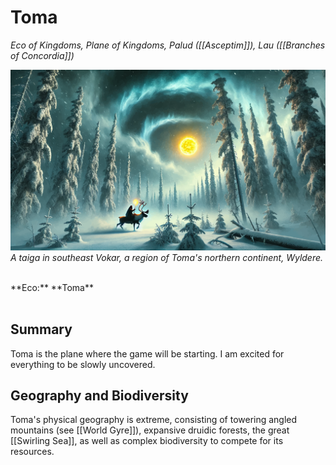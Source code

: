 # Toma
<i>Eco of Kingdoms, Plane of Kingdoms, Palud ([[Asceptim]]), Lau ([[Branches of Concordia]])</i> 


<img src="wiki_images/Wyldere Taiga Environment.png"> <i>A taiga in southeast Vokar, a region of Toma's northern continent, Wyldere.</i></img>


<br>
**Eco:** **Toma**
<br>
<br>



## Summary

Toma is the plane where the game will be starting. I am excited for everything to be slowly uncovered. 

## Geography and Biodiversity

Toma's physical geography is extreme, consisting of towering angled mountains (see [[World Gyre]]), expansive druidic forests, the great [[Swirling Sea]], as well as complex biodiversity to compete for its resources. 







<!--Sondersist ([[Parable of Silent Content]])--/!>